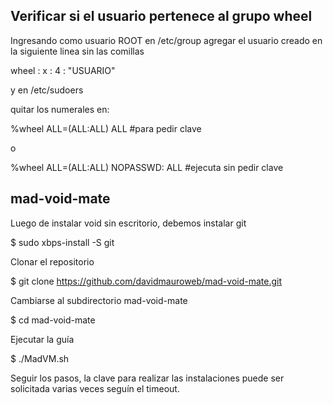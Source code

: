 ## Verificar si el usuario pertenece al grupo wheel
Ingresando como usuario ROOT
en /etc/group agregar el usuario creado en la siguiente linea sin las comillas

wheel : x : 4 : "USUARIO"

y en /etc/sudoers

quitar los numerales en:

%wheel ALL=(ALL:ALL) ALL #para pedir clave

o

%wheel ALL=(ALL:ALL) NOPASSWD: ALL #ejecuta sin pedir clave



## mad-void-mate ##

Luego de instalar void sin escritorio, debemos instalar git

$ sudo xbps-install -S git

Clonar el repositorio

$ git clone https://github.com/davidmauroweb/mad-void-mate.git

Cambiarse al subdirectorio mad-void-mate

$ cd mad-void-mate

Ejecutar la guía

$ ./MadVM.sh

Seguir los pasos, la clave para realizar las instalaciones puede ser solicitada varias veces seguín el timeout.
